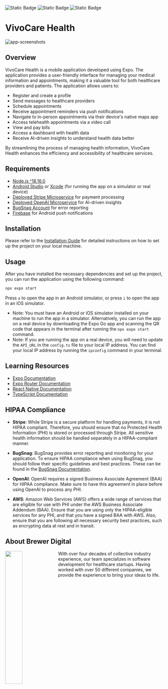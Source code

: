 ![Static Badge](https://img.shields.io/badge/license-apache-red)
![Static Badge](https://img.shields.io/github/v/release/brewerdigital-llc/FHIR-Dashboard)
![Static Badge](https://img.shields.io/badge/license-apache-red)

# VivoCare Health
![app-screenshots](https://github.com/brewerdigital-llc/FHIR-Dashboard/assets/33329110/c6954d45-9dfe-4a8d-b87d-ca05bce4e23f)
## Overview

VivoCare Health is a mobile application developed using Expo. The application provides a user-friendly interface for managing your medical information and appointments, making it a valuable tool for both healthcare providers and patients.  The application allows users to:  
- Register and create a profile
- Send messages to healthcare providers 
- Schedule appointments 
- Receive appointment reminders via push notifications 
- Navigate to in-person appointments via their device's native maps app
- Access telehealth appointments via a video call
- View and pay bills 
- Access a dashboard with health data
- Receive AI-driven insights to understand health data better

By streamlining the process of managing health information, VivoCare Health enhances the efficiency and accessibility of healthcare services.

## Requirements

- [Node.js ^18.16.0](https://nodejs.org/en/download)
- [Android Studio](https://developer.android.com/studio/install) or [Xcode](https://apps.apple.com/us/app/xcode/id497799835?mt=12) (for running the app on a simulator or real device)
- [Deployed Stripe Microservice](https://github.com/brewerdigital-llc/stripe-microservice) for payment processing
- [Deployed OpenAI Microservice](https://github.com/brewerdigital-llc/fhir-ai-ms) for AI-driven insights
- [BugSnag Account](https://app.bugsnag.com/user/new/) for error reporting
- [Firebase](https://docs.expo.dev/push-notifications/push-notifications-setup/#get-credentials-for-development-builds) for Android push notifications

## Installation

Please refer to the [Installation Guide](./docs/INSTALLATION.md) for detailed instructions on how to set up the project on your local machine.

## Usage

After you have installed the necessary dependencies and set up the project, you can run the application using the following command:

```bash
npx expo start
```
Press `a` to open the app in an Android simulator, or press `i` to open the app in an iOS simulator.
- Note: You must have an Android or iOS simulator installed on your machine to run the app in a simulator. Alternatively, you can run the app on a real device by downloading the Expo Go app and scanning the QR code that appears in the terminal after running the `npx expo start` command.
- Note: If you are running the app on a real device, you will need to update the `API_URL` in the `config.ts` file to your local IP address. You can find your local IP address by running the `ipconfig` command in your terminal.

## Learning Resources

- [Expo Documentation](https://docs.expo.dev/)
- [Expo Router Documentation](https://docs.expo.dev/router/introduction/)
- [React Native Documentation](https://reactnative.dev/docs/getting-started)
- [TypeScript Documentation](https://www.typescriptlang.org/docs/)

## HIPAA Compliance

- **Stripe**: While Stripe is a secure platform for handling payments, it is not HIPAA compliant. Therefore, you should ensure that no Protected Health Information (PHI) is stored or processed through Stripe. All sensitive health information should be handled separately in a HIPAA-compliant manner.

- **BugSnag**: BugSnag provides error reporting and monitoring for your application. To ensure HIPAA compliance when using BugSnag, you should follow their specific guidelines and best practices. These can be found in the [BugSnag Documentation](https://docs.bugsnag.com/on-premise/single-machine/).

- **OpenAI**: OpenAI requires a signed Business Associate Agreement (BAA) for HIPAA compliance. Make sure to have this agreement in place before using OpenAI to process any PHI.

- **AWS**: Amazon Web Services (AWS) offers a wide range of services that are eligible for use with PHI under the AWS Business Associate Addendum (BAA). Ensure that you are using only the HIPAA-eligible services for any PHI, and that you have a signed BAA with AWS. Also, ensure that you are following all necessary security best practices, such as encrypting data at rest and in transit.


## About Brewer Digital

<a href="https://brewerdigital.com/">
  <img align="left" width="33%" src="https://github.com/brewerdigital-llc/FHIR-Dashboard/assets/33329110/676b2fd1-34f3-44ef-b6a3-3b4b409eb87f"/>
</a>
With over four decades of collective industry experience, our team specializes in software development for healthcare startups. Having worked with over 50 different companies, we provide the experience to bring your ideas to life.
